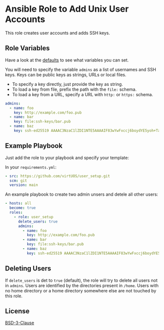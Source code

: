 # Ansible Role to Add Unix User Accounts

This role creates user accounts and adds SSH keys.

## Role Variables

Have a look at the [defaults](defaults/main.yml) to see what variables you can set.

You will need to specify the variable `admins` as a list of usernames and SSH keys.
Keys can be public keys as strings, URLs or local files.

- To specify a key directly, just provide the key as string.
- To load a key from file, prefix the path with the `file:` schema.
- To load a key from a URL, specify a URL with `http:` or `https:` schema.

```yaml
admins:
  - name: foo
    key: http://example.com/foo.pub
  - name: bar
    key: file:ssh-keys/bar.pub
  - name: baz
    key: ssh-ed25519 AAAAC3NzaC1lZDI1NTE5AAAAIF83wYwFxccj6boydYE5yoh+Tabuon7Uuu4HGlHrbpSt
```

## Example Playbook

Just add the role to your playbook and specify your template:

In your `requirements.yml`:
```yaml
- src: https://github.com/virtUOS/user_setup.git
  scm: git
  version: main
```

An example playbook to create two admin unsers and detele all other users:
```yaml
- hosts: all
  become: true
  roles:
    - role: user_setup
      delete_users: true
      admins:
        - name: foo
          key: http://example.com/foo.pub
        - name: bar
          key: file:ssh-keys/bar.pub
        - name: baz
          key: ssh-ed25519 AAAAC3NzaC1lZDI1NTE5AAAAIF83wYwFxccj6boydYE5yoh+Tabuon7Uuu4HGlHrbpSt
```


## Deleting Users

If `delete_users` is det to `true` (default), the role will try to delete all users not in `admins`.
Users are identified by the directories present in `/home`.
Users with no home directory or a home directory somewhere else are not touched by this role.


## License

[BSD-3-Clause](LICENSE)
